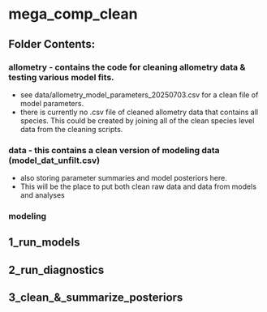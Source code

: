 # mega_comp_clean

## Folder Contents: 

### allometry - contains the code for cleaning allometry data & testing various model fits.
- see data/allometry_model_parameters_20250703.csv for a clean file of model parameters.
- there is currently no .csv file of cleaned allometry data that contains all species. This could be created by joining all of the clean species level data from the cleaning scripts.

### data - this contains a clean version of modeling data (model_dat_unfilt.csv)
- also storing parameter summaries and model posteriors here.
- This will be the place to put both clean raw data and data from models and analyses

  
### modeling 
## 1_run_models
## 2_run_diagnostics
## 3_clean_&_summarize_posteriors
